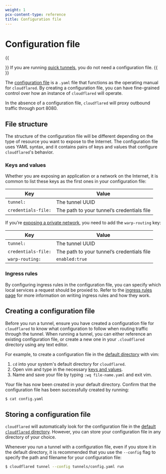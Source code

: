 ```yaml
---
weight: 1
pcx-content-type: reference
title: Configuration file
---
```


# Configuration file

{{<Aside type="note">}}
If you are running [quick tunnels](/cloudflare-one/connections/connect-apps/install-and-setup/tunnel-useful-terms/#quick-tunnels), you do not need a configuration file.
{{</Aside>}}

The [configuration file](/cloudflare-one/connections/connect-apps/install-and-setup/tunnel-useful-terms/#configuration-file) is a `.yaml` file that functions as the operating manual for `cloudflared`. By creating a configuration file, you can have fine-grained control over how an instance of `cloudflared` will operate.

In the absence of a configuration file, `cloudflared` will proxy outbound traffic through port 8080.

## File structure

The structure of the configuration file will be different depending on the type of resource you want to expose to the Internet. The configuration file uses YAML syntax, and it contains pairs of keys and values that configure `cloudflared`'s behavior.

### Keys and values

Whether you are exposing an application or a network on the Internet, it is common to list these keys as the first ones in your configuration file:

| Key                 | Value                                      |
| ------------------- | ------------------------------------------ |
| `tunnel:`           | The tunnel UUID                            |
| `credentials-file:` | The path to your tunnel’s credentials file |

If you’re [exposing a private network](/cloudflare-one/connections/connect-apps/configuration/private-networks/), you need to add the `warp-routing` key:

| Key                 | Value                                      |
| ------------------- | ------------------------------------------ |
| `tunnel:`           | The tunnel UUID                            |
| `credentials-file:` | The path to your tunnel’s credentials file |
| `warp-routing:`     | `enabled:true`                             |

### Ingress rules

By configuring ingress rules in the configuration file, you can specify which local services a request should be proxied to. Refer to the [ingress rules page](/cloudflare-one/connections/connect-apps/configuration/configuration-file/ingress/) for more information on writing ingress rules and how they work.

## Creating a configuration file

Before you run a tunnel, ensure you have created a configuration file for `cloudflared` to know what configuration to follow when routing traffic through the tunnel. When running a tunnel, you can either reference an existing configuration file, or create a new one in your `.cloudflared` directory using any text editor.

For example, to create a configuration file in the [default directory](#storing-a-configuration-file) with vim:

1.  `cd` into your system's default directory for `cloudflared`.
2.  Open vim and type in the necessary [keys and values](#keys-and-values).
3.  Name and save your file by typing `:wq file-name.yaml` and exit vim.

Your file has now been created in your default directory. Confirm that the configuration file has been successfully created by running:

```sh
$ cat config.yaml
```

## Storing a configuration file

`cloudflared` will automatically look for the configuration file in the [default `cloudflared` directory](/cloudflare-one/connections/connect-apps/install-and-setup/tunnel-useful-terms/#default-cloudflared-directory). However, you can store your configuration file in any directory of your choice.

Whenever you run a tunnel with a configuration file, even if you store it in the default directory, it is recommended that you use the `--config` flag to specify the path and filename for your configuration file:

```sh
$ cloudflared tunnel --config tunnels/config.yaml run
```
